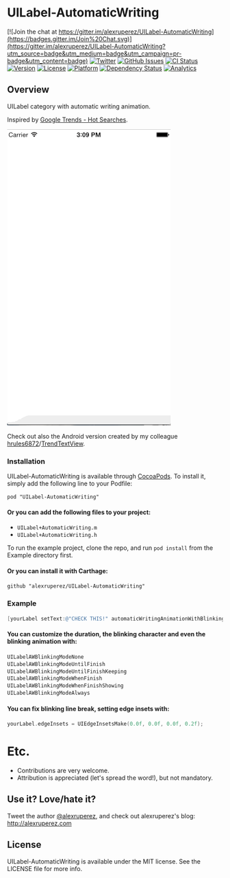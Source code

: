 # UILabel-AutomaticWriting

[![Join the chat at https://gitter.im/alexruperez/UILabel-AutomaticWriting](https://badges.gitter.im/Join%20Chat.svg)](https://gitter.im/alexruperez/UILabel-AutomaticWriting?utm_source=badge&utm_medium=badge&utm_campaign=pr-badge&utm_content=badge)
[![Twitter](http://img.shields.io/badge/contact-@alexruperez-blue.svg?style=flat)](http://twitter.com/alexruperez)
[![GitHub Issues](http://img.shields.io/github/issues/alexruperez/UILabel-AutomaticWriting.svg?style=flat)](http://github.com/alexruperez/UILabel-AutomaticWriting/issues)
[![CI Status](http://img.shields.io/travis/alexruperez/UILabel-AutomaticWriting.svg?style=flat)](https://travis-ci.org/alexruperez/UILabel-AutomaticWriting)
[![Version](https://img.shields.io/cocoapods/v/UILabel-AutomaticWriting.svg?style=flat)](http://cocoadocs.org/docsets/UILabel-AutomaticWriting)
[![License](https://img.shields.io/cocoapods/l/UILabel-AutomaticWriting.svg?style=flat)](http://cocoadocs.org/docsets/UILabel-AutomaticWriting)
[![Platform](https://img.shields.io/cocoapods/p/UILabel-AutomaticWriting.svg?style=flat)](http://cocoadocs.org/docsets/UILabel-AutomaticWriting)
[![Dependency Status](https://www.versioneye.com/user/projects/555b039a634daacd4100019b/badge.svg?style=flat)](https://www.versioneye.com/user/projects/555b039a634daacd4100019b)
[![Analytics](https://ga-beacon.appspot.com/UA-55329295-1/UILabel-AutomaticWriting/readme?pixel)](https://github.com/igrigorik/ga-beacon)

## Overview

UILabel category with automatic writing animation.

Inspired by [Google Trends - Hot Searches](http://www.google.com/trends/hottrends/visualize).

![UILabel-AutomaticWriting Screenshot](https://raw.githubusercontent.com/alexruperez/UILabel-AutomaticWriting/master/screenshot.gif)

Check out also the Android version created by my colleague [hrules6872](https://github.com/hrules6872)/[TrendTextView](https://github.com/hrules6872/TrendTextView).

### Installation

UILabel-AutomaticWriting is available through [CocoaPods](http://cocoapods.org). To install
it, simply add the following line to your Podfile:

    pod "UILabel-AutomaticWriting"

#### Or you can add the following files to your project:
* `UILabel+AutomaticWriting.m`
* `UILabel+AutomaticWriting.h`

To run the example project, clone the repo, and run `pod install` from the Example directory first.

#### Or you can install it with Carthage:

    github "alexruperez/UILabel-AutomaticWriting"

### Example

```objectivec
[yourLabel setText:@"CHECK THIS!" automaticWritingAnimationWithBlinkingMode:UILabelAWBlinkingModeWhenFinishShowing];
```

#### You can customize the duration, the blinking character and even the blinking animation with:

```objectivec
UILabelAWBlinkingModeNone
UILabelAWBlinkingModeUntilFinish
UILabelAWBlinkingModeUntilFinishKeeping
UILabelAWBlinkingModeWhenFinish
UILabelAWBlinkingModeWhenFinishShowing
UILabelAWBlinkingModeAlways
```

#### You can fix blinking line break, setting edge insets with:

```objectivec
yourLabel.edgeInsets = UIEdgeInsetsMake(0.0f, 0.0f, 0.0f, 0.2f);
```

# Etc.

* Contributions are very welcome.
* Attribution is appreciated (let's spread the word!), but not mandatory.

## Use it? Love/hate it?

Tweet the author [@alexruperez](http://twitter.com/alexruperez), and check out alexruperez's blog: http://alexruperez.com

## License

UILabel-AutomaticWriting is available under the MIT license. See the LICENSE file for more info.
